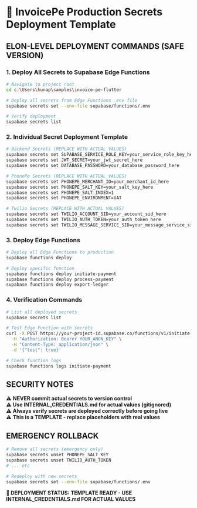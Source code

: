 # 🚀 InvoicePe Production Secrets Deployment Template

## **ELON-LEVEL DEPLOYMENT COMMANDS (SAFE VERSION)**

### **1. Deploy All Secrets to Supabase Edge Functions**

```bash
# Navigate to project root
cd c:\Users\kunap\samples\invoice-pe-flutter

# Deploy all secrets from Edge Functions .env file
supabase secrets set --env-file supabase/functions/.env

# Verify deployment
supabase secrets list
```

### **2. Individual Secret Deployment Template**

```bash
# Backend Secrets (REPLACE WITH ACTUAL VALUES)
supabase secrets set SUPABASE_SERVICE_ROLE_KEY=your_service_role_key_here
supabase secrets set JWT_SECRET=your_jwt_secret_here
supabase secrets set DATABASE_PASSWORD=your_database_password_here

# PhonePe Secrets (REPLACE WITH ACTUAL VALUES)
supabase secrets set PHONEPE_MERCHANT_ID=your_merchant_id_here
supabase secrets set PHONEPE_SALT_KEY=your_salt_key_here
supabase secrets set PHONEPE_SALT_INDEX=1
supabase secrets set PHONEPE_ENVIRONMENT=UAT

# Twilio Secrets (REPLACE WITH ACTUAL VALUES)
supabase secrets set TWILIO_ACCOUNT_SID=your_account_sid_here
supabase secrets set TWILIO_AUTH_TOKEN=your_auth_token_here
supabase secrets set TWILIO_MESSAGE_SERVICE_SID=your_message_service_sid_here
```

### **3. Deploy Edge Functions**

```bash
# Deploy all Edge Functions to production
supabase functions deploy

# Deploy specific function
supabase functions deploy initiate-payment
supabase functions deploy process-payment
supabase functions deploy export-ledger
```

### **4. Verification Commands**

```bash
# List all deployed secrets
supabase secrets list

# Test Edge Function with secrets
curl -X POST https://your-project-id.supabase.co/functions/v1/initiate-payment \
  -H "Authorization: Bearer YOUR_ANON_KEY" \
  -H "Content-Type: application/json" \
  -d '{"test": true}'

# Check function logs
supabase functions logs initiate-payment
```

## **SECURITY NOTES**

⚠️ **NEVER commit actual secrets to version control**  
⚠️ **Use INTERNAL_CREDENTIALS.md for actual values (gitignored)**  
⚠️ **Always verify secrets are deployed correctly before going live**  
⚠️ **This is a TEMPLATE - replace placeholders with real values**  

## **EMERGENCY ROLLBACK**

```bash
# Remove all secrets (emergency only)
supabase secrets unset PHONEPE_SALT_KEY
supabase secrets unset TWILIO_AUTH_TOKEN
# ... etc

# Redeploy with new secrets
supabase secrets set --env-file supabase/functions/.env
```

**🚀 DEPLOYMENT STATUS: TEMPLATE READY - USE INTERNAL_CREDENTIALS.md FOR ACTUAL VALUES**
